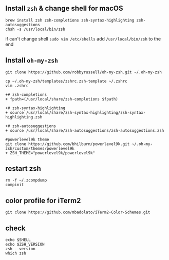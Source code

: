 ## Install `zsh` & change shell for macOS
```
brew install zsh zsh-completions zsh-syntax-highlighting zsh-autosuggestions
chsh -s /usr/local/bin/zsh
```
if can't change shell
`sudo vim /etc/shells`
add `/usr/local/bin/zsh` to the end

## Install `oh-my-zsh`
```
git clone https://github.com/robbyrussell/oh-my-zsh.git ~/.oh-my-zsh

cp ~/.oh-my-zsh/templates/zshrc.zsh-template ~/.zshrc
vim .zshrc

+# zsh-completions
+ fpath=(/usr/local/share/zsh-completions $fpath)

+# zsh-syntax-highlighting
+ source /usr/local/share/zsh-syntax-highlighting/zsh-syntax-highlighting.zsh

+# zsh-autosuggestions
+ source /usr/local/share/zsh-autosuggestions/zsh-autosuggestions.zsh

#powerlevel9k theme
git clone https://github.com/bhilburn/powerlevel9k.git ~/.oh-my-zsh/custom/themes/powerlevel9k
+ ZSH_THEME="powerlevel9k/powerlevel9k"
```

## restart zsh
```
rm -f ~/.zcompdump
compinit
```

## color profile for iTerm2
`git clone https://github.com/mbadolato/iTerm2-Color-Schemes.git`

## check
```
echo $SHELL
echo $ZSH_VERSION
zsh --version
which zsh
```